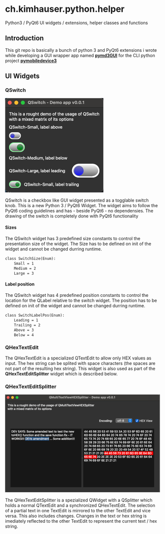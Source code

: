 # ch.kimhauser.python.helper
Python3 / PyQt6 UI widgets / extensions, helper classes and functions

## Introduction
This git repo is basically a bunch of python 3 and PyQt6 extensions i wrote while developing a GUI wrapper app named [**pymd3GUI**](https://github.com/jetedonner/pymd3GUI) for the CLI python project [**pymobiledevice3**](https://github.com/doronz88/pymobiledevice3)


## UI Widgets
### QSwitch
![QSwitch Demo-App](_img/2023-12-28-QSwitch-Demo-App-Window-resized-02.png)

QSwitch is a checkbox like GUI widget presented as a togglable switch knob. This is a new Python 3 / PyQt6 Widget. The widget aims to follow the PyQt6 coding guidelines and has - beside PyQt6 - no dependensies. The drawing of the switch is completely done with PyQt6 functionality

#### Sizes
The QSwitch widget has 3 predefined size constants to control the presentation size of the widget. The Size has to be defined on init of the widget and cannot be changed durring runtime.
```
class SwitchSize(Enum):
	Small = 1
	Medium = 2
	Large = 3
```

#### Label position
The QSwitch widget has 4 predefined position constants to control the location for the QLabel relative to the switch widget. The position has to be defined on init of the widget and cannot be changed durring runtime.
```
class SwitchLabelPos(Enum):
	Leading = 1
	Trailing = 2
	Above = 3
	Below = 4
```


### QHexTextEdit
The QHexTextEdit is a specialized QTextEdit to allow only HEX values as input. The hex string can be splited with space characters (the spaces are not part of the resulting hex string). This widget is also used as part of the **QHexTextEditSplitter** widget which is described below. 

### QHexTextEditSplitter

![2023-12-28-QMultiTextViewHEXSplitter-Demo-App-Window-resized-02.png](_img/2023-12-28-QTextEditHEXSplitter-Demo-App-Window-resized-02.png)

The QHexTextEditSplitter is a spezialized QWidget with a QSplitter which holds a normal QTextEdit and a synchronized QHexTextEdit. The selection of a partial text in one TextEdit is mirrored to the other TextEdit and vice versa. This also includes changes. Changes in the text or hex string is imediately reflected to the other TextEdit to represent the current text / hex string.